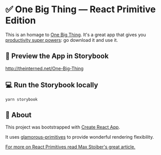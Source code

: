 # ✅ One Big Thing — React Primitive Edition

This is an homage to [One Big Thing](http://www.onebigthing.co). It's a great app that gives you [productivity super powers](https://medium.com/time-dorks/one-big-thing-a-simple-way-to-do-more-by-planning-less-5ce1428fd4fe): go download it and use it.

## 📘 Preview the App in Storybook
http://theinterned.net/One-Big-Thing


## 💻 Run the Storybook locally

```shell
yarn storybook
```

## 🤔 About

This project was bootstrapped with [Create React App](https://github.com/facebookincubator/create-react-app).

It uses [glamorous-primitives](https://github.com/nitin42/glamorous-primitives) to provide wonderful rendering flexibility.

 [For more on React Primitives read Max Stoiber's great article.](https://medium.com/styled-components/announcing-primitives-support-for-truly-universal-component-systems-5772c7d14bc7)
